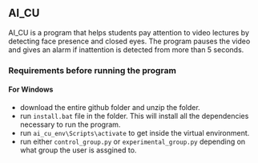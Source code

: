 ## AI_CU

AI_CU is a program that helps students pay attention to video lectures by detecting face presence and closed eyes. The program pauses the video and gives an alarm if inattention is detected from more than 5 seconds. 

### Requirements before running the program

#### For Windows
- download the entire github folder and unzip the folder.
- run `install.bat` file in the folder. This will install all the dependencies necessary to run the program.
- run `ai_cu_env\Scripts\activate` to get inside the virtual environment.
- run either `control_group.py` or `experimental_group.py` depending on what group the user is assgined to.



